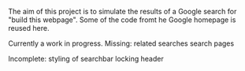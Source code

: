 The aim of this project is to simulate the results of a Google search for "build this webpage". Some of the code fromt he Google homepage is reused here.

Currently a work in progress.
Missing:
    related searches
    search pages

Incomplete:
    styling of searchbar
    locking header